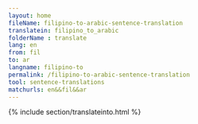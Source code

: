 ```yaml
---
layout: home
fileName: filipino-to-arabic-sentence-translation
translatein: filipino_to_arabic
folderName : translate
lang: en
from: fil
to: ar
langname: filipino-to
permalink: /filipino-to-arabic-sentence-translation
tool: sentence-translations
matchurls: en&&fil&&ar
---
```

{% include section/translateinto.html %}
